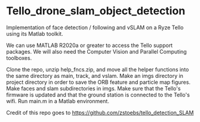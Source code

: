 # Tello_drone_slam_object_detection

Implementation of face detection / following and vSLAM on a Ryze Tello using its Matlab toolkit.

We can use MATLAB R2020a or greater to access the Tello support packages. We will also need the Computer Vision and Parallel Computing toolboxes.

Clone the repo, unzip help_fncs.zip, and move all the helper functions into the same directory as main, track, and vslam. Make an imgs directory in project directory in order to save the ORB feature and particle map figures. Make faces and slam subdirectories in imgs.
Make sure that the Tello's firmware is updated and that the ground station is connected to the Tello's wifi.
Run main.m in a Matlab environment.

Credit of this repo goes to  https://github.com/zstoebs/tello_detection_SLAM
